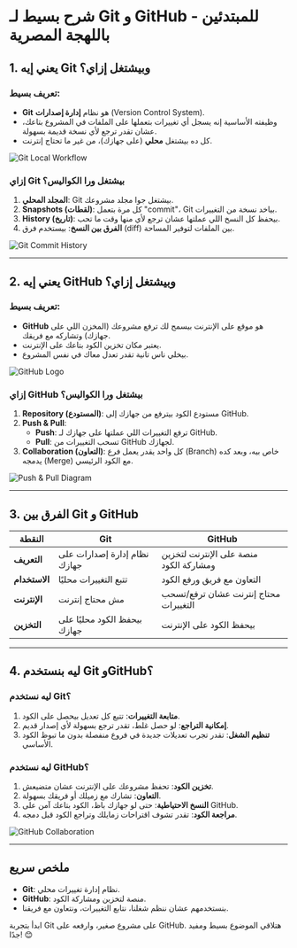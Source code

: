 # شرح بسيط لـ Git و GitHub للمبتدئين - باللهجة المصرية

## 1. يعني إيه Git وبيشتغل إزاي؟
### تعريف بسيط:
- **Git** هو نظام **إدارة إصدارات** (Version Control System).
- وظيفته الأساسية إنه يسجل أي تغييرات بتعملها على الملفات في المشروع بتاعك، عشان تقدر ترجع لأي نسخة قديمة بسهولة.
- كل ده بيشتغل **محلي** (على جهازك)، من غير ما تحتاج إنترنت.

![Git Local Workflow](https://git-scm.com/images/about/git.png)

### إزاي Git بيشتغل ورا الكواليس؟
1. **المجلد المحلي**: Git بيشتغل جوا مجلد مشروعك.
2. **Snapshots (لقطات)**: كل مرة بتعمل "commit"، Git بياخد نسخة من التغييرات.
3. **History (تاريخ)**: بيحفظ كل النسخ اللي عملتها عشان ترجع لأي منها وقت ما تحب.
4. **الفرق بين النسخ**: بيستخدم فرق (diff) بين الملفات لتوفير المساحة.

![Git Commit History](https://www.atlassian.com/dam/jcr:efc6126f-6e1c-409c-b631-f97d823e13a1/hero_git_commit_history.png)

---

## 2. يعني إيه GitHub وبيشتغل إزاي؟
### تعريف بسيط:
- **GitHub** هو موقع على الإنترنت بيسمح لك ترفع مشروعك (المخزن اللي على جهازك) وتشاركه مع فريقك.
- يعتبر مكان تخزين الكود بتاعك على الإنترنت.
- بيخلي ناس تانية تقدر تعدل معاك في نفس المشروع.

![GitHub Logo](https://github.githubassets.com/images/modules/logos_page/GitHub-Mark.png)

### إزاي GitHub بيشتغل ورا الكواليس؟
1. **Repository (المستودع)**: مستودع الكود بيترفع من جهازك إلى GitHub.
2. **Push & Pull**:
   - **Push**: ترفع التغييرات اللي عملتها على جهازك لـ GitHub.
   - **Pull**: تسحب التغييرات من GitHub لجهازك.
3. **Collaboration (التعاون)**: كل واحد يقدر يعمل فرع (Branch) خاص بيه، وبعد كده يدمجه (Merge) مع الكود الرئيسي.

![Push & Pull Diagram](https://miro.medium.com/v2/resize:fit:1400/1*tnSWUP_G5PjK7hFbCm03Hw.png)

---

## 3. الفرق بين Git و GitHub
| **النقطة**           | **Git**                                | **GitHub**                            |
|---------------------|--------------------------------------|--------------------------------------|
| **التعريف**         | نظام إدارة إصدارات على جهازك         | منصة على الإنترنت لتخزين ومشاركة الكود |
| **الاستخدام**       | تتبع التغييرات محليًا                 | التعاون مع فريق ورفع الكود            |
| **الإنترنت**        | مش محتاج إنترنت                      | محتاج إنترنت عشان ترفع/تسحب التغييرات |
| **التخزين**         | بيحفظ الكود محليًا على جهازك          | بيحفظ الكود على الإنترنت             |

---

## 4. ليه بنستخدم Git وGitHub؟
### ليه نستخدم **Git**؟
1. **متابعة التغييرات**: تتبع كل تعديل بيحصل على الكود.
2. **إمكانية التراجع**: لو حصل غلط، تقدر ترجع بسهولة لأي إصدار قديم.
3. **تنظيم الشغل**: تقدر تجرب تعديلات جديدة في فروع منفصلة بدون ما تبوظ الكود الأساسي.

### ليه نستخدم **GitHub**؟
1. **تخزين الكود**: تحفظ مشروعك على الإنترنت عشان متضيعش.
2. **التعاون**: تشارك مع زميلك أو فريقك بسهولة.
3. **النسخ الاحتياطية**: حتى لو جهازك باظ، الكود بتاعك آمن على GitHub.
4. **مراجعة الكود**: تقدر تشوف اقتراحات زمايلك وتراجع الكود قبل دمجه.

![GitHub Collaboration](https://docs.github.com/assets/images/help/pull_requests/pull-request-review-comments.png)

---

## ملخص سريع
- **Git**: نظام إدارة تغييرات محلي.
- **GitHub**: منصة لتخزين ومشاركة الكود.
- بنستخدمهم عشان ننظم شغلنا، نتابع التغييرات، ونتعاون مع فريقنا.

ابدأ بتجربة Git على مشروع صغير، وارفعه على GitHub. هتلاقي الموضوع بسيط ومفيد جدًا! 😊